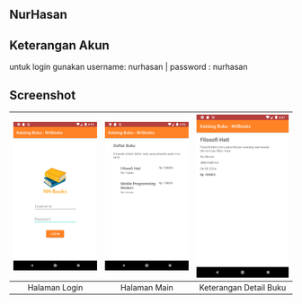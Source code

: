 ## NurHasan
## Keterangan Akun
untuk login gunakan username: nurhasan | password : nurhasan
## Screenshot
| ![Halaman Login](./screenshotaplikasi/LoginActivity.png) | ![Halaman Main](./screenshotaplikasi/MainActivity.png) | ![Keterangan Halaman Detail Buku](./screenshotaplikasi//DetailBukuActivity.png)
|:------------------------------------------------------------:|:----------------------------------------------------------------:|:--------------------------------------------------------------------:|
| Halaman Login | Halaman Main | Keterangan Detail Buku |
